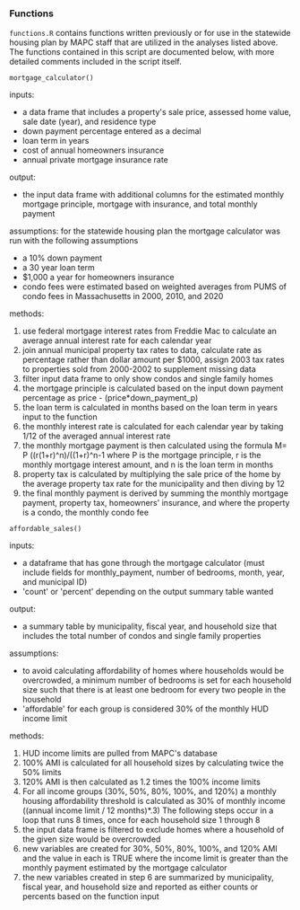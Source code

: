 ### Functions

`functions.R` contains functions written previously or for use in the statewide housing plan by MAPC staff that are utilized in the analyses listed above. 
The functions contained in this script are documented below, with more detailed comments included in the script itself.

`mortgage_calculator()`

inputs:
- a data frame that includes a property's sale price, assessed home value, sale date (year), and residence type
- down payment percentage entered as a decimal
- loan term in years
- cost of annual homeowners insurance
- annual private mortgage insurance rate

output:
- the input data frame with additional columns for the estimated monthly mortgage principle, mortgage with insurance, and total monthly payment

assumptions:
for the statewide housing plan the mortgage calculator was run with the following assumptions
- a 10% down payment
- a 30 year loan term
- $1,000 a year for homeowners insurance
- condo fees were estimated based on weighted averages from PUMS of condo fees in Massachusetts in 2000, 2010, and 2020

methods:
1. use federal mortgage interest rates from Freddie Mac to calculate an average annual interest rate for each calendar year
2. join annual municipal property tax rates to data, calculate rate as percentage rather than dollar amount per $1000, assign 2003 tax rates to properties sold from 2000-2002 to supplement missing data
3. filter input data frame to only show condos and single family homes
4. the mortgage principle is calculated based on the input down payment percentage as price - (price*down_payment_p)
5. the loan term is calculated in months based on the loan term in years input to the function
6. the monthly interest rate is calculated for each calendar year by taking 1/12 of the averaged annual interest rate
7. the monthly mortgage payment is then calculated using the formula M= P ((r(1+r)^n)/((1+r)^n-1 where P is the mortgage principle, r is the monthly mortgage interest amount, and n is the loan term in months
8. property tax is calculated by multiplying the sale price of the home by the average property tax rate for the municipality and then diving by 12
9. the final monthly payment is derived by summing the monthly mortgage payment, property tax, homeowners' insurance, and where the property is a condo, the monthly condo fee


`affordable_sales()`

inputs:
- a dataframe that has gone through the mortgage calculator (must include fields for monthly_payment, number of bedrooms, month, year, and municipal ID)
- 'count' or 'percent' depending on the output summary table wanted

output:
- a summary table by municipality, fiscal year, and household size that includes the total number of condos and single family properties

assumptions:
- to avoid calculating affordability of homes where households would be overcrowded, a minimum number of bedrooms is set for each household size such that there is at least one bedroom for every two people in the household
- 'affordable' for each group is considered 30% of the monthly HUD income limit

methods:
1. HUD income limits are pulled from MAPC's database
2. 100% AMI is calculated for all household sizes by calculating twice the 50% limits
3. 120% AMI is then calculated as 1.2 times the 100% income limits
4. For all income groups (30%, 50%, 80%, 100%, and 120%) a monthly housing affordability threshold is calculated as 30% of monthly income ((annual income limit / 12 months)*.3)
The following steps occur in a loop that runs 8 times, once for each household size 1 through 8
5. the input data frame is filtered to exclude homes where a household of the given size would be overcrowded
6. new variables are created for 30%, 50%, 80%, 100%, and 120% AMI and the value in each is TRUE where the income limit is greater than the monthly payment estimated by the mortgage calculator
7. the new variables created in step 6 are summarized by municipality, fiscal year, and household size and reported as either counts or percents based on the function input


